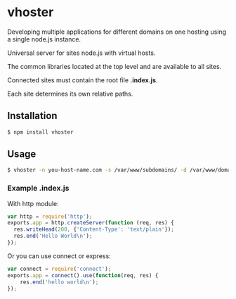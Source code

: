 # vhoster

Developing multiple applications for different domains on one hosting using a single node.js instance.

Universal server for sites node.js with virtual hosts.

The common libraries located at the top level and are available to all sites.

Connected sites must contain the root file **.index.js**.

Each site determines its own relative paths.

## Installation

``` bash
$ npm install vhoster
```

## Usage

``` bash
$ vhoster -n you-host-name.com -s /var/www/subdomains/ -d /var/www/domains/
```

### Example .index.js

With http module:

``` javascript
var http = require('http');
exports.app = http.createServer(function (req, res) {
  res.writeHead(200, {'Content-Type': 'text/plain'});
  res.end('Hello World\n');
});
```

Or you can use connect or express:

``` javascript
var connect = require('connect');
exports.app = connect().use(function(req, res) {
	res.end('hello world\n');
});
```
